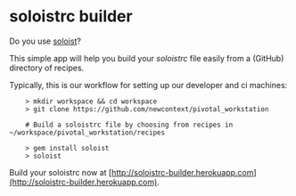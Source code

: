 # soloistrc builder

Do you use [soloist](https://github.com/mkocher/soloist)?

This simple app will help you build your *soloistrc* file easily from a (GitHub) directory of recipes.

Typically, this is our workflow for setting up our developer and ci machines:

		> mkdir workspace && cd workspace
		> git clone https://github.com/newcontext/pivotal_workstation

		# Build a soloistrc file by choosing from recipes in ~/workspace/pivotal_workstation/recipes

		> gem install soloist
		> soloist

Build your soloistrc now at [http://soloistrc-builder.herokuapp.com](http://soloistrc-builder.herokuapp.com).
